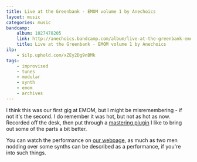 ```yaml
---
title: Live at the Greenbank - EMOM volume 1 by Anechoics
layout: music
categories: music
bandcamp:
    album: 1027478205
    link: http://anechoics.bandcamp.com/album/live-at-the-greenbank-emom-volume-1
    title: Live at the Greenbank - EMOM volume 1 by Anechoics
ilp:
    - $ilp.uphold.com/xZEy2Dg9nBMk
tags:
    - improvised
    - tunes
    - modular
    - synth
    - emom
    - archives
---
```

I think this was our first gig at EMOM, but I might be misremembering - if not it's the second. I do remember it was hot, but not as hot as now. Recorded off the desk, then put through a [mastering plugin](https://klevgrand.se/products/grandfinale) I like to bring out some of the parts a bit better.

You can watch the performance on [our webpage](https://anechoics.uk/performance/2019/07/12/Greenbank-EMOM.html), as much as two men nodding over some synths can be described as a performance, if you're into such things.
